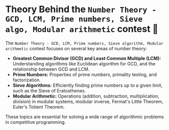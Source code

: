 # Theory Behind the `Number Theory - GCD, LCM, Prime numbers, Sieve algo, Modular arithmetic` contest 🧠

The `Number Theory - GCD, LCM, Prime numbers, Sieve algorithm, Modular arithmetic` contest focuses on several key areas of number theory:

*   **Greatest Common Divisor (GCD) and Least Common Multiple (LCM):** Understanding algorithms like Euclidean algorithm for GCD, and the relationship between GCD and LCM.
*   **Prime Numbers:** Properties of prime numbers, primality testing, and factorization.
*   **Sieve Algorithms:** Efficiently finding prime numbers up to a given limit, such as the Sieve of Eratosthenes.
*   **Modular Arithmetic:** Operations (addition, subtraction, multiplication, division) in modular systems, modular inverse, Fermat's Little Theorem, Euler's Totient Theorem.

These topics are essential for solving a wide range of algorithmic problems in competitive programming.